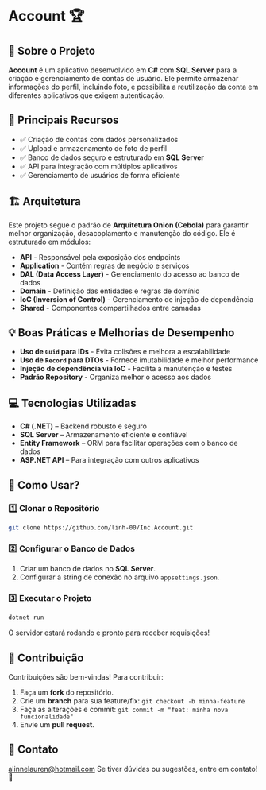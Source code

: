 # Account 🏆

## 📌 Sobre o Projeto
**Account** é um aplicativo desenvolvido em **C#** com **SQL Server** para a criação e gerenciamento de contas de usuário. Ele permite armazenar informações do perfil, incluindo foto, e possibilita a reutilização da conta em diferentes aplicativos que exigem autenticação.

## 🔹 Principais Recursos
- ✅ Criação de contas com dados personalizados
- ✅ Upload e armazenamento de foto de perfil
- ✅ Banco de dados seguro e estruturado em **SQL Server**
- ✅ API para integração com múltiplos aplicativos
- ✅ Gerenciamento de usuários de forma eficiente

## 🏗 **Arquitetura**  
Este projeto segue o padrão de **Arquitetura Onion (Cebola)** para garantir melhor organização, desacoplamento e manutenção do código. Ele é estruturado em módulos:

- **API** - Responsável pela exposição dos endpoints
- **Application** - Contém regras de negócio e serviços
- **DAL (Data Access Layer)** - Gerenciamento do acesso ao banco de dados
- **Domain** - Definição das entidades e regras de domínio
- **IoC (Inversion of Control)** - Gerenciamento de injeção de dependência
- **Shared** - Componentes compartilhados entre camadas

## 💡 **Boas Práticas e Melhorias de Desempenho**  
- **Uso de `Guid` para IDs** - Evita colisões e melhora a escalabilidade
- **Uso de `Record` para DTOs** - Fornece imutabilidade e melhor performance
- **Injeção de dependência via IoC** - Facilita a manutenção e testes
- **Padrão Repository** - Organiza melhor o acesso aos dados

## 💻 Tecnologias Utilizadas
- **C# (.NET)** – Backend robusto e seguro
- **SQL Server** – Armazenamento eficiente e confiável
- **Entity Framework** – ORM para facilitar operações com o banco de dados
- **ASP.NET API** – Para integração com outros aplicativos

## 🚀 Como Usar?
### 1️⃣ Clonar o Repositório
```bash
git clone https://github.com/linh-00/Inc.Account.git
```

### 2️⃣ Configurar o Banco de Dados
1. Criar um banco de dados no **SQL Server**.
2. Configurar a string de conexão no arquivo `appsettings.json`.

### 3️⃣ Executar o Projeto
```bash
dotnet run
```

O servidor estará rodando e pronto para receber requisições!

## 🤝 Contribuição
Contribuições são bem-vindas! Para contribuir:
1. Faça um **fork** do repositório.
2. Crie um **branch** para sua feature/fix: `git checkout -b minha-feature`
3. Faça as alterações e commit: `git commit -m "feat: minha nova funcionalidade"`
4. Envie um **pull request**.

## 📧 Contato
alinnelauren@hotmail.com
Se tiver dúvidas ou sugestões, entre em contato! 🚀

